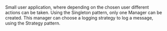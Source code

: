 Small user application, where depending on the chosen user different actions can be taken. Using the Singleton pattern, only one Manager can be created. This manager can choose a logging strategy to log a message, using the Strategy pattern.
